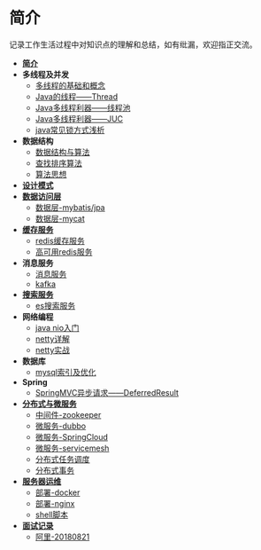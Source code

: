 # 简介

记录工作生活过程中对知识点的理解和总结，如有纰漏，欢迎指正交流。



* [**简介**](README.md)
* **多线程及并发**
  * [多线程的基础和概念](thread/thread-1.md)
  * [Java的线程——Thread](thread/thread-2.md)
  * [Java多线程利器——线程池](thread/thread-3.md)
  * [Java多线程利器——JUC](thread/thread-4.md)
  * [java常见锁方式浅析](thread/concurrent-compare.md)
* **数据结构**
  * [数据结构与算法](data-structure/data-structure_and_algorithm.md)
  * [查找排序算法](data-structure/algorithm_sort_search.md)
  * [算法思想](data-structure/algorithm_thinking.md)
* [**设计模式**](design-pattern/design-pattern.md)
* [**数据访问层**](data-access-layer/data-access-layer.md)
  * [数据层-mybatis/jpa](data-access-layer/mybatis-jpa.md)
  * [数据层-mycat](data-access-layer/mycat.md)
* [**缓存服务**](cache/cache.md)
  * [redis缓存服务](cache/redis.md)
  * [高可用redis服务](cache/redis-high-available.md)
* **消息服务**
  * [消息服务](message/message.md)
  * [kafka](message/kafka.md)
* [**搜索服务**](search/search.md)
  * [es搜索服务](search/elasticsearch.md)
* **网络编程**
  * [java nio入门](netty/nio.md)
  * [netty详解](netty/netty.md)
  * [netty实战](netty/netty-in-action.md)
* **数据库**
  * [mysql索引及优化](database/mysql.md)
* **Spring**
  * [SpringMVC异步请求——DeferredResult](microservice/spring.md)
* [**分布式与微服务**](microservice/microservice.md)
  * [中间件-zookeeper](microservice/zookeeper.md)
  * [微服务-dubbo](microservice/dubbo.md)
  * [微服务-SpringCloud](microservice/springcloud.md)
  * [微服务-servicemesh](microservice/servicemesh.md)
  * [分布式任务调度](microservice/job.md)
  * [分布式事务](microservice/distribution_transaction.md)
* [**服务器运维**](server/server-maintain.md)
  * [部署-docker](server/docker.md)
  * [部署-nginx](server/nginx.md)
  * [shell脚本](server/shell.md)
* [**面试记录**](interview/interview.md)
  * [阿里-20180821](interview/ali-20180821.md)










